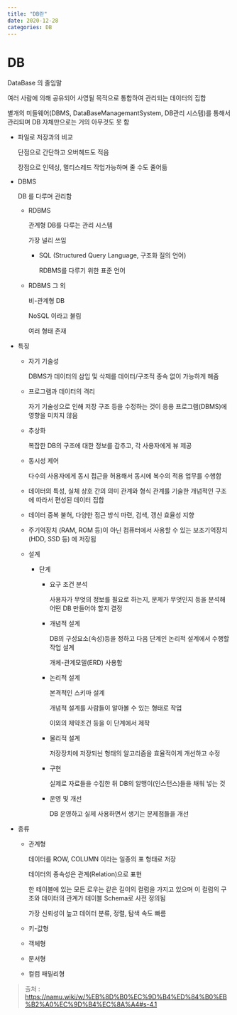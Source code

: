 ```yaml
---
title: "DB란"
date: 2020-12-28
categories: DB
---
```


# DB

DataBase 의 줄임말

여러 사람에 의해 공유되어 사영될 목적으로 통합하여 관리되는 데이터의 집합

별개의 미들웨어(DBMS, DataBaseManagemantSystem, DB관리 시스템)를 통해서 관리되며 DB 자체만으로는 거의 아무것도 못 함

- 파일로 저장과의 비교

  단점으로 간단하고 오버헤드도 적음

  장점으로 인덱싱, 멀티스레드 작업가능하며 줄 수도 줄어듦

- DBMS

  DB 를 다루며 관리함

  - RDBMS

    관계형 DB를 다루는 관리 시스템

    가장 널리 쓰임

    - SQL (Structured Query Language, 구조화 질의 언어)

      RDBMS를 다루기 위한 표준 언어

  - RDBMS 그 외

    비-관계형 DB

    NoSQL 이라고 불림

    여러 형태 존재

- 특징

  - 자기 기술성

    DBMS가 데이터의 삼입 및 삭제를 데이터/구조적 종속 없이 가능하게 해줌

  - 프로그램과 데이터의 격리

    자기 기술성으로 인해 저장 구조 등을 수정하는 것이 응용 프로그램(DBMS)에 영향을 미치지 않음

  - 추상화

    복잡한 DB의 구조에 대한 정보를 감추고, 각 사용자에게 뷰 제공

  - 동시성 제어

    다수의 사용자에게 동시 접근을 허용해서 동시에 복수의 적용 업무를 수행함

  - 데이터의 특성, 실체 상호 간의 의미 관계와 형식 관계를 기술한 개념적인 구조에 따라서 편성된 데이터 집합

  - 데이터 중복 불허, 다양한 접근 방식 마련, 검색, 갱신 효율성 지향

  - 주기억장치 (RAM, ROM 등)이 아닌 컴퓨터에서 사용할 수 있는 보조기억장치(HDD, SSD 등) 에 저장됨

  - 설계

    - 단계

      - 요구 조건 분석

        사용자가 무엇의 정보를 필요로 하는지, 문제가 무엇인지 등을 분석해 어떤 DB 만들어야 할지 결정

      - 개념적 설계

        DB의 구성요소(속성)등을 정하고 다음 단계인 논리적 설계에서 수행할 작업 설계

        개체-관계모델(ERD) 사용함

      - 논리적 설계

        본격적인 스키마 설계

        개념적 설계를 사람들이 알아볼 수 있는 형태로 작업

        이외의 제약조건 등을 이 단계에서 제작

      - 물리적 설계

        저장장치에 저장되늰 형태의 알고리즘을 효율적이게 개선하고 수정

      - 구현

        실제로 자료들을 수집한 뒤 DB의 알맹이(인스턴스)들을 채워 넣는 것

      - 운영 및 개선

        DB 운영하고 실제 사용하면서 생기는 문제점들을 개선

- 종류

  - 관계형

    데이터를 ROW, COLUMN 이라는 일종의 표 형태로 저장

    데이터의 종속성은 관계(Relation)으로 표현

    한 테이블에 있는 모든 로우는 같은 길이의 컬럼을 가지고 있으며 이 컬럼의 구조와 데이터의 관계가 테이블 Schema로 사전 정의됨

    가장 신뢰성이 높고 데이터 분류, 정렬, 탐색 속도 빠름

  - 키-값형

  - 객체형

  - 문서형

  - 컬럼 패밀리형

> 출처 : https://namu.wiki/w/%EB%8D%B0%EC%9D%B4%ED%84%B0%EB%B2%A0%EC%9D%B4%EC%8A%A4#s-4.1

